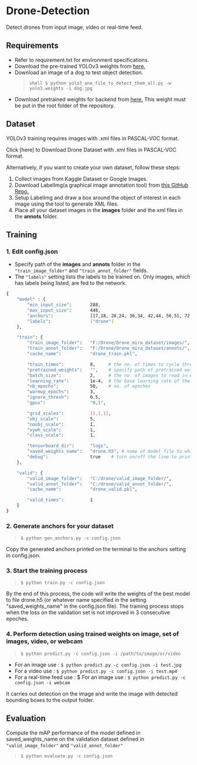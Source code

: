 # Drone-Detection
Detect drones from input image, video or real-time feed.

## Requirements

- Refer to requirement.txt for environment specifications.
- Download the pre-trained YOLOv3 weights from [here.](https://pjreddie.com/media/files/yolov3.weights)
- Download an image of a dog to test object detection.
  > ```shell $ python yolo3_one_file_to_detect_them_all.py -w yolo3.weights -i dog.jpg ```
- Download pretrained weights for backend from [here.](https://1drv.ms/u/s!ApLdDEW3ut5fgQXa7GzSlG-mdza6) This weight must be put in the root folder of the repository. 

## Dataset
YOLOv3 training requires images with .xml files in PASCAL-VOC format.

Click [here] to Download Drone Dataset with .xml files in PASCAL-VOC format.

Alternatively, if you want to create your own dataset, follow these steps:
   1. Collect images from Kaggle Dataset or Google Images.
   2. Download LabelImg(a graphical image annotation tool) from [this GitHub Repo.](https://github.com/tzutalin/labelImg)
   3. Setup LabelImg and draw a box around the object of interest in each image using the tool to generate XML files.
   4. Place all your dataset images in the **images** folder and the xml files in the **annots** folder.

## Training

### 1. Edit config.json

- Specify path of the **images** and **annots** folder in the `"train_image_folder"` and `"train_annot_folder"` fields.
- The `"labels"` setting lists the labels to be trained on. Only images, which has labels being listed, are fed to the network.

```sh
{
    "model" : {
        "min_input_size":       288,
        "max_input_size":       448,
        "anchors":              [17,18, 28,24, 36,34, 42,44, 56,51, 72,66, 90,95, 92,154, 139,281],
        "labels":               ["drone"]
    },

    "train": {
        "train_image_folder":   "F:/Drone/Drone_mira_dataset/images/", 
        "train_annot_folder":   "F:/Drone/Drone_mira_dataset/annots/",
        "cache_name":           "drone_train.pkl",

        "train_times":          8,     # the no. of times to cycle through the training set
        "pretrained_weights":   "",    # specify path of pretrained weights,but it's fine to start from scratch       
        "batch_size":           2,     # the no. of images to read in each batch
        "learning_rate":        1e-4,  # the base learning rate of the default Adam rate scheduler
        "nb_epochs":            50,    # no. of epoches
        "warmup_epochs":        3,       
        "ignore_thresh":        0.5,
        "gpus":                 "0,1",

        "grid_scales":          [1,1,1],
        "obj_scale":            5,
        "noobj_scale":          1,
        "xywh_scale":           1,
        "class_scale":          1,

        "tensorboard_dir":      "logs",
        "saved_weights_name":   "drone.h5", # name of model file to which our trained model is saved
        "debug":                true    # turn on/off the line to print current confidence,position,size,class losses,recall
    },

    "valid": {
        "valid_image_folder":   "C:/drone/valid_image_folder/",
        "valid_annot_folder":   "C:/drone/valid_annot_folder/",
        "cache_name":           "drone_valid.pkl",

        "valid_times":          1
    }
}
```

### 2. Generate anchors for your dataset
  > `$ python gen_anchors.py -c config.json`

Copy the generated anchors printed on the terminal to the anchors setting in config.json.

### 3. Start the training process
  > `$ python train.py -c config.json`

By the end of this process, the code will write the weights of the best model to file drone.h5 (or whatever name specified in the setting "saved_weights_name" in the config.json file). The training process stops when the loss on the validation set is not improved in 3 consecutive epoches.

### 4. Perform detection using trained weights on image, set of images, video, or webcam
  > `$ python predict.py -c config.json -i /path/to/image/or/video`
  
- For an image use : `$ python predict.py -c config.json -i test.jpg`
- For a video  use : `$ python predict.py -c config.json -i test.mp4`
- For a real-time feed use : $ For an image use : `$ python predict.py -c config.json -i webcam`

It carries out detection on the image and write the image with detected bounding boxes to the output folder.

## Evaluation
Compute the mAP performance of the model defined in saved_weights_name on the validation dataset defined in `"valid_image_folder"` and `"valid_annot_folder"`  
> `$ python evaluate.py -c config.json`

